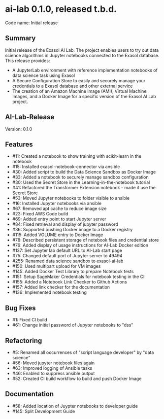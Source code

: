 # ai-lab 0.1.0, released t.b.d.

Code name: Initial release

## Summary

Initial release of the Exasol AI Lab. The project enables users to try out data science algorithms 
in Jupyter notebooks connected to the Exasol database. This release provides: 
- A JupyterLab environment with reference implementation notebooks of data science task using Exasol
- A Secure Configuration Store to easily and securely manage your credentials to a Exasol database and other external service
- The creation of an Amazon Machine Image (AMI), Virtual Machine Images, and a Docker Image for a specific version 
of the Exasol AI Lab project.

## AI-Lab-Release

Version: 0.1.0

## Features

* #11: Created a notebook to show training with scikit-learn in the notebook
* #15: Installed exasol-notebook-connector via ansible
* #30: Added script to build the Data Science Sandbox as Docker Image
* #33: Added a notebook to securely manage sandbox configuration
* #30: Used the Secret Store in the Learning-in-the-notebook tutorial
* #41: Refactored the Transformer Extension notebook - made it use the Secret Store
* #53: Moved Jupyter notebooks to folder visible to ansible
* #16: Installed Jupyter notebooks via ansible
* #67: Removed apt cache to reduce image size
* #23: Fixed AWS Code build
* #69: Added entry point to start Jupyter server
* #84: Fixed retrieval and display of jupyter password
* #36: Supported pushing Docker image to a Docker registry
* #115: Added VOLUME entry to Docker Image
* #78: Described persistent storage of notebook files and credential store
* #76: Added display of usage instructions for AI-Lab Docker edition
* #137: Set Jupyter lab default URL to AI-Lab start page
* #75: Changed default port of Jupyter server to 49494
* #255: Renamed data science sandbox to exasol-ai-lab
* #150: Used multipart upload for VM images
* #145: Added Docker Test Library to prepare Notebook tests
* #151: Setup SageMaker Credentials for notebook testing in the CI
* #155: Added a Notebook Link Checker to Github Actions
* #157: Added link checker for the documentation
* #136: Implemented notebook testing

## Bug Fixes

* #1: Fixed CI build
* #61: Change initial password of Jupyter notebooks to "dss"

## Refactoring

* #5: Renamed all occurrences of "script language developer" by "data science"
* #56: Moved jupyter notebook files again
* #63: Improved logging of Ansible tasks
* #46: Enabled to suppress ansible output
* #52: Created CI build workflow to build and push Docker Image

## Documentation

* #58: Added location of Juypter notebooks to developer guide
* #145: Split Development Guide